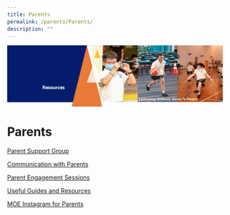 ```yaml
---
title: Parents
permalink: /parents/Parents/
description: ""
---
```

![](/images/Resourcesheader2.png)

Parents
=======

[Parent Support Group](/parents/Parent-Support-Group/)

  

[Communication with Parents](/parents/Communication-with-Parents/Communication-with-Parents/)

  

[Parent Engagement Sessions](/parents/Parent-Engagement-Sessions/)

  

[Useful Guides and Resources](/parents/Useful-Guides-and-Resources/Useful-Guides-and-Resources/)

  

[MOE Instagram for Parents](https://zhangdepri-moe-edu-sg-admin.cwp.sg/our-partners/parents/moe-instagram-for-parents)